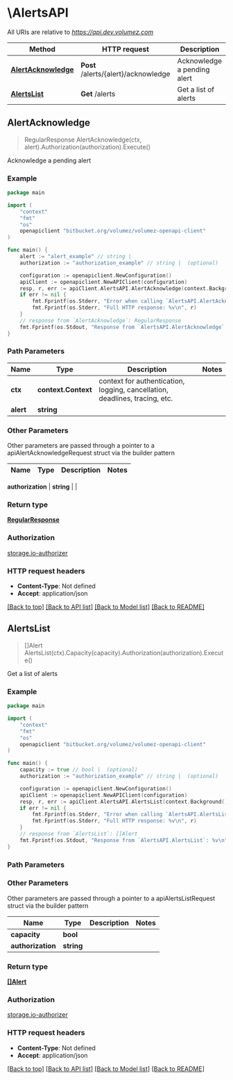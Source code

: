 # \AlertsAPI

All URIs are relative to *https://api.dev.volumez.com*

Method | HTTP request | Description
------------- | ------------- | -------------
[**AlertAcknowledge**](AlertsAPI.md#AlertAcknowledge) | **Post** /alerts/{alert}/acknowledge | Acknowledge a pending alert
[**AlertsList**](AlertsAPI.md#AlertsList) | **Get** /alerts | Get a list of alerts



## AlertAcknowledge

> RegularResponse AlertAcknowledge(ctx, alert).Authorization(authorization).Execute()

Acknowledge a pending alert

### Example

```go
package main

import (
	"context"
	"fmt"
	"os"
	openapiclient "bitbucket.org/volumez/volumez-openapi-client"
)

func main() {
	alert := "alert_example" // string | 
	authorization := "authorization_example" // string |  (optional)

	configuration := openapiclient.NewConfiguration()
	apiClient := openapiclient.NewAPIClient(configuration)
	resp, r, err := apiClient.AlertsAPI.AlertAcknowledge(context.Background(), alert).Authorization(authorization).Execute()
	if err != nil {
		fmt.Fprintf(os.Stderr, "Error when calling `AlertsAPI.AlertAcknowledge``: %v\n", err)
		fmt.Fprintf(os.Stderr, "Full HTTP response: %v\n", r)
	}
	// response from `AlertAcknowledge`: RegularResponse
	fmt.Fprintf(os.Stdout, "Response from `AlertsAPI.AlertAcknowledge`: %v\n", resp)
}
```

### Path Parameters


Name | Type | Description  | Notes
------------- | ------------- | ------------- | -------------
**ctx** | **context.Context** | context for authentication, logging, cancellation, deadlines, tracing, etc.
**alert** | **string** |  | 

### Other Parameters

Other parameters are passed through a pointer to a apiAlertAcknowledgeRequest struct via the builder pattern


Name | Type | Description  | Notes
------------- | ------------- | ------------- | -------------

 **authorization** | **string** |  | 

### Return type

[**RegularResponse**](RegularResponse.md)

### Authorization

[storage.io-authorizer](../README.md#storage.io-authorizer)

### HTTP request headers

- **Content-Type**: Not defined
- **Accept**: application/json

[[Back to top]](#) [[Back to API list]](../README.md#documentation-for-api-endpoints)
[[Back to Model list]](../README.md#documentation-for-models)
[[Back to README]](../README.md)


## AlertsList

> []Alert AlertsList(ctx).Capacity(capacity).Authorization(authorization).Execute()

Get a list of alerts

### Example

```go
package main

import (
	"context"
	"fmt"
	"os"
	openapiclient "bitbucket.org/volumez/volumez-openapi-client"
)

func main() {
	capacity := true // bool |  (optional)
	authorization := "authorization_example" // string |  (optional)

	configuration := openapiclient.NewConfiguration()
	apiClient := openapiclient.NewAPIClient(configuration)
	resp, r, err := apiClient.AlertsAPI.AlertsList(context.Background()).Capacity(capacity).Authorization(authorization).Execute()
	if err != nil {
		fmt.Fprintf(os.Stderr, "Error when calling `AlertsAPI.AlertsList``: %v\n", err)
		fmt.Fprintf(os.Stderr, "Full HTTP response: %v\n", r)
	}
	// response from `AlertsList`: []Alert
	fmt.Fprintf(os.Stdout, "Response from `AlertsAPI.AlertsList`: %v\n", resp)
}
```

### Path Parameters



### Other Parameters

Other parameters are passed through a pointer to a apiAlertsListRequest struct via the builder pattern


Name | Type | Description  | Notes
------------- | ------------- | ------------- | -------------
 **capacity** | **bool** |  | 
 **authorization** | **string** |  | 

### Return type

[**[]Alert**](Alert.md)

### Authorization

[storage.io-authorizer](../README.md#storage.io-authorizer)

### HTTP request headers

- **Content-Type**: Not defined
- **Accept**: application/json

[[Back to top]](#) [[Back to API list]](../README.md#documentation-for-api-endpoints)
[[Back to Model list]](../README.md#documentation-for-models)
[[Back to README]](../README.md)

